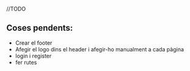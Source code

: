 //TODO

## Coses pendents: 

- Crear el footer
- Afegir el logo dins el header i afegir-ho manualment a cada pàgina
- login i register
- fer rutes
